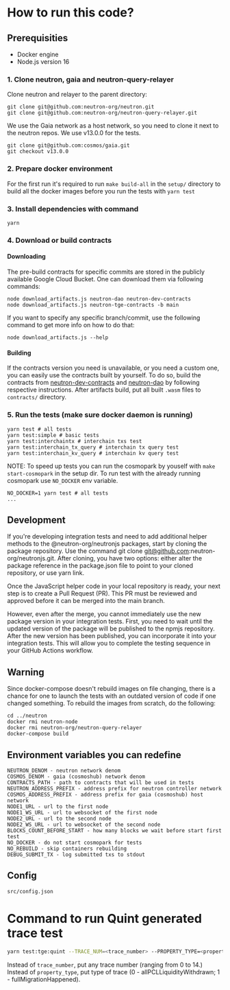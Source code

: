 # How to run this code?

## Prerequisities

- Docker engine
- Node.js version 16

### 1. Clone neutron, gaia and neutron-query-relayer

Clone neutron and relayer to the parent directory:

```shell
git clone git@github.com:neutron-org/neutron.git
git clone git@github.com:neutron-org/neutron-query-relayer.git
```

We use the Gaia network as a host network, so you need to clone it next to the neutron repos. We use v13.0.0 for the tests.

```shell
git clone git@github.com:cosmos/gaia.git
git checkout v13.0.0
```

### 2. Prepare docker environment

For the first run it's required to run `make build-all` in the `setup/` directory to build all the docker images before you run the tests with `yarn test`

### 3. Install dependencies with command

```shell
yarn
```

### 4. Download or build contracts

#### Downloading

The pre-build contracts for specific commits are stored in the publicly available Google Cloud Bucket.
One can download them via following commands:

```shell
node download_artifacts.js neutron-dao neutron-dev-contracts
node download_artifacts.js neutron-tge-contracts -b main
```

If you want to specify any specific branch/commit, use the following command to get more info on how to do that:

```shell
node download_artifacts.js --help
```

#### Building

If the contracts version you need is unavailable, or you need a custom one, you can easily use the contracts built by yourself.
To do so, build the contracts from [neutron-dev-contracts](https://github.com/neutron-org/neutron-dev-contracts) and [neutron-dao](https://github.com/neutron-org/neutron-dao) by following respective instructions.
After artifacts build, put all built `.wasm` files to `contracts/` directory.

### 5. Run the tests (make sure docker daemon is running)

```shell
yarn test # all tests
yarn test:simple # basic tests
yarn test:interchaintx # interchain txs test
yarn test:interchain_tx_query # interchain tx query test
yarn test:interchain_kv_query # interchain kv query test
```

NOTE: To speed up tests you can run the cosmopark by youself with `make start-cosmopark` in the setup dir. To run test with the already running cosmopark use `NO_DOCKER` env variable.

```shell
NO_DOCKER=1 yarn test # all tests
...
```

## Development

If you're developing integration tests and need to add additional helper methods to the @neutron-org/neutronjs packages, start by cloning the package repository. Use the command git clone git@github.com:neutron-org/neutronjs.git. After cloning, you have two options: either alter the package reference in the package.json file to point to your cloned repository, or use yarn link.

Once the JavaScript helper code in your local repository is ready, your next step is to create a Pull Request (PR). This PR must be reviewed and approved before it can be merged into the main branch.

However, even after the merge, you cannot immediately use the new package version in your integration tests. First, you need to wait until the updated version of the package will be published to the npmjs repository. After the new version has been published, you can incorporate it into your integration tests. This will allow you to complete the testing sequence in your GitHub Actions workflow.

## Warning

Since docker-compose doesn't rebuild images on file changing, there is a chance for one to launch the tests with an
outdated version of code if one changed something. To rebuild the images from scratch, do the following:

```
cd ../neutron
docker rmi neutron-node
docker rmi neutron-org/neutron-query-relayer
docker-compose build
```

## Environment variables you can redefine

```env
NEUTRON_DENOM - neutron network denom
COSMOS_DENOM - gaia (cosmoshub) network denom
CONTRACTS_PATH - path to contracts that will be used in tests
NEUTRON_ADDRESS_PREFIX - address prefix for neutron controller network
COSMOS_ADDRESS_PREFIX - address prefix for gaia (cosmoshub) host network
NODE1_URL - url to the first node
NODE1_WS_URL - url to websocket of the first node
NODE2_URL - url to the second node
NODE2_WS_URL - url to websocket of the second node
BLOCKS_COUNT_BEFORE_START - how many blocks we wait before start first test
NO_DOCKER - do not start cosmopark for tests
NO_REBUILD - skip containers rebuilding
DEBUG_SUBMIT_TX - log submitted txs to stdout
```

## Config

```
src/config.json
```

# Command to run Quint generated trace test

```bash
yarn test:tge:quint --TRACE_NUM=<trace_number> --PROPERTY_TYPE=<property_type>
```

Instead of `trace_number`, put any trace number (ranging from 0 to 14.)
Instead of `property_type`, put type of trace (0 - allPCLLiquidityWithdrawn; 1 - fullMigrationHappened).
